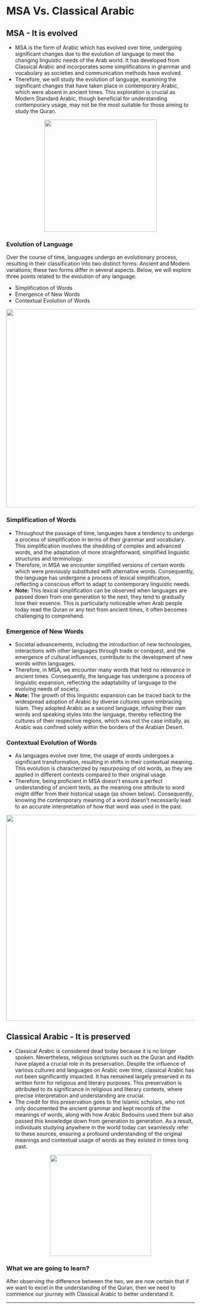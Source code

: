 # MSA Vs. Classical Arabic

## MSA - It is evolved
- MSA is the form of Arabic which has evolved over time, undergoing significant changes due to the evolution of language to meet the changing linguistic needs of the Arab world. It has developed from Classical Arabic and incorporates some simplifications in grammar and vocabulary as societies and communication methods have evolved. 
- Therefore, we will study the evolution of language, examining the significant changes that have taken place in contemporary Arabic, which were absent in ancient times. This exploration is crucial as Modern Standard Arabic, though beneficial for understanding contemporary usage, may not be the most suitable for those aiming to study the Quran.

<p align="center">
  <img src="https://github.com/mdfnam/QnA/assets/156814846/24df8a13-f565-40c0-a0ab-96539d1a998c" width="300">
</p>

### Evolution of Language
Over the course of time, languages undergo an evolutionary process, resulting in their classification into two distinct forms: Ancient and Modern variations; these two forms differ in several aspects. Below, we will explore three points related to the evolution of any language.
- Simplification of Words
- Emergence of New Words
- Contextual Evolution of Words

<p align="center">
  <img src="https://github.com/mdfnam/QnA/assets/156814846/ae260d12-8301-4e15-a134-db09cf7fea17" width="530">
</p>

### Simplification of Words
- Throughout the passage of time, languages have a tendency to undergo a process of simplification in terms of their grammar and vocabulary. This simplification involves the shedding of complex and advanced words, and the adaptation of more straightforward, simplified linguistic structures and terminology.
- Therefore, in MSA we encounter simplified versions of certain words which were previously substituted with alternative words. Consequently, the language has undergone a process of lexical simplification, reflecting a conscious effort to adapt to contemporary linguistic needs. 
- **Note:** This lexical simplification can be observed when languages are passed down from one generation to the next, they tend to gradually lose their essence. This is particularly noticeable when Arab people today read the Quran or any text from ancient times, it often becomes challenging to comprehend.

### Emergence of New Words
- Societal advancements, including the introduction of new technologies, interactions with other languages through trade or conquest, and the emergence of cultural influences, contribute to the development of new words within languages.
- Therefore, in MSA, we encounter many words that held no relevance in ancient times. Consequently, the language has undergone a process of linguistic expansion, reflecting the adaptability of language to the evolving needs of society.
- **Note:** The growth of this linguistic expansion can be traced back to the widespread adoption of Arabic by diverse cultures upon embracing Islam. They adopted Arabic as a second language, infusing their own words and speaking styles into the language, thereby reflecting the cultures of their respective regions, which was not the case initially, as Arabic was confined solely within the borders of the Arabian Desert.

### Contextual Evolution of Words
- As languages evolve over time, the usage of words undergoes a significant transformation, resulting in shifts in their contextual meaning. This evolution is characterized by repurposing of old words, as they are applied in different contexts compared to their original usage.
- Therefore, being proficient in MSA doesn't ensure a perfect understanding of ancient texts, as the meaning one attribute to word might differ from their historical usage (as shown below). Consequently, knowing the contemporary meaning of a word doesn't necessarily lead to an accurate interpretation of how that word was used in the past.

<p align="center">
  <img src="https://github.com/mdfnam/QnA/assets/156814846/b285e8e1-76f3-4700-8d96-d38f4a589b67" width="550">
</p>

## Classical Arabic - It is preserved
- Classical Arabic is considered dead today because it is no longer spoken. Nevertheless, religious scriptures such as the Quran and Hadith have played a crucial role in its preservation. Despite the influence of various cultures and languages on Arabic over time, classical Arabic has not been significantly impacted. It has remained largely preserved in its written form for religious and literary purposes. This preservation is attributed to its significance in religious and literary contexts, where precise interpretation and understanding are crucial.
- The credit for this preservation goes to the Islamic scholars, who not only documented the ancient grammar and kept records of the meanings of words, along with how Arabic Bedouins used them but also passed this knowledge down from generation to generation. As a result, individuals studying anywhere in the world today can seamlessly refer to these sources, ensuring a profound understanding of the original meanings and contextual usage of words as they existed in times long past.

<p align="center">
  <img src="https://github.com/mdfnam/QnA/assets/156814846/1ea1ce7c-4898-4f3a-a0f7-9abb350794db" width="270">
</p>

### What we are going to learn? 
After observing the difference between the two, we are now certain that if we want to excel in the understanding of the Quran, then we need to commence our journey with Classical Arabic to better understand it.

---
